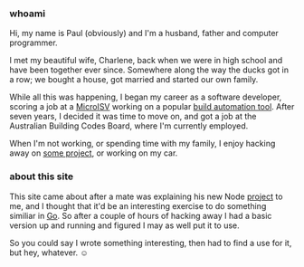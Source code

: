 ### whoami

Hi, my name is Paul (obviously) and I'm a husband, father and computer programmer.

I met my beautiful wife, Charlene, back when we were in high school and
have been together ever since. Somewhere along the way the ducks got in a row;
we bought a house, got married and started our own family. 

While all this was happening, I began my career as a software developer,
scoring a job at a [MicroISV](http://en.wikipedia.org/wiki/Microisv) working on a popular 
[build automation tool](http://www.finalbuilder.com). After seven years, 
I decided it was time to move on, and got a job at the Australian Building Codes Board, 
where I'm currently employed.

When I'm not working, or spending time with my family, I enjoy hacking away
on [some project](/programming/), or working on my car.


### about this site
This site came about after a mate was explaining his new Node 
[project](https://github.com/benrhughes/crashdown) to me, and I thought that it'd 
be an interesting exercise to do something similiar in [Go](http://golang.org). 
So after a couple of hours of hacking away I had a basic version up and running and figured
I may as well put it to use. 

So you could say I wrote something interesting, then had to find a use for it, but hey,
whatever. &#9786;
